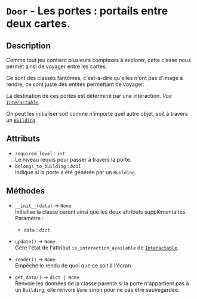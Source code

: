 # `Door` - Les portes : portails entre deux cartes.

## Description

Comme tout jeu contient plusieurs complexes à explorer, cette classe nous permet ainsi de voyager entre les cartes.

Ce sont des classes fantômes, c'est-à-dire qu'elles n'ont pas d'image à rendre, ce sont juste des entités permettant de voyager.

La destination de ces portes est déterminé par une interaction. *Voir [`Interactable`](../basics/interactable.md).*

On peut les initialiser soit comme n'importe quel autre objet, soit à travers un [`Building`](building.md).

## Attributs
- `required_level` : *`int`* \
  Le niveau requis pour passer à travers la porte.
- `belongs_to_building` : *`bool`* \
  Indique si la porte a été générée par un `Building`.

## Méthodes
- `__init__(data)` &rarr; `None` \
  Initialise la classe parent ainsi que les deux attributs supplémentaires.
  Paramètre :
  * `data` : *`dict`*

- `update()` &rarr; `None` \
  Gère l'état de l'attribut `is_interaction_available` de [`Interactable`](../basics/interactable.md).

- `render()` &rarr; `None` \
  Empêche le rendu de quoi que ce soit à l'écran

- `get_data()` &rarr; `dict | None` \
  Renvoie les données de la classe parente si la porte n'appartient pas à un `Building`, elle renvoie *`None`* sinon pour ne pas être sauvegardée.
